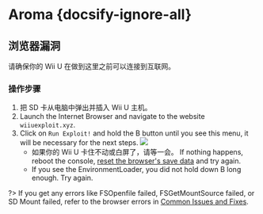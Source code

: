 # Aroma {docsify-ignore-all}

## 浏览器漏洞

请确保你的 Wii U 在做到这里之前可以连接到互联网。

### 操作步骤

1. 把 SD 卡从电脑中弹出并插入 Wii U 主机。
2. Launch the Internet Browser and navigate to the website `wiiuexploit.xyz`.
3. Click on `Run Exploit!` and hold the B button until you see this menu, it will be necessary for the next steps.
   ![](../docs/assets/img/guide/PLL.png)
   - 如果你的 Wii U 卡住不动或白屏了，请等一会。 If nothing happens, reboot the console, [reset the browser's save data](https://en-americas-support.nintendo.com/app/answers/detail/a_id/1507/~/how-to-delete-the-internet-browser-history) and try again.
   - If you see the EnvironmentLoader, you did not hold down B long enough. Try again.

?> If you get any errors like FSOpenfile failed, FSGetMountSource failed, or SD Mount failed, refer to the browser errors in [Common Issues and Fixes](../common-issues-fixes).

